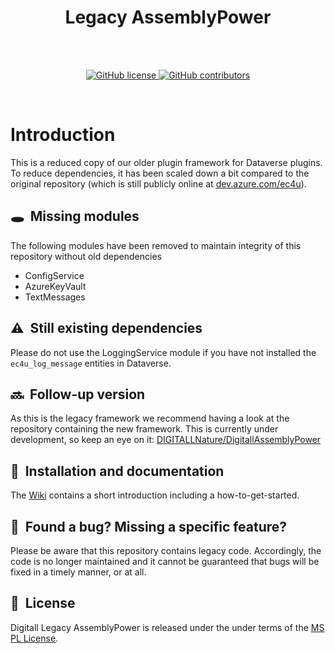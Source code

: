 <h1 align="center">Legacy AssemblyPower</h1> <br>

<br/>
<p align="center">
    <a href="LICENSE" target="_blank">
        <img src="https://img.shields.io/github/license/DIGITALLNature/LegacyAssemblyPower.svg" alt="GitHub license">
    </a>
    <a href="https://github.com/DIGITALLNature/LegacyAssemblyPower/graphs/contributors" target="_blank">
        <img src="https://img.shields.io/github/contributors-anon/DIGITALLNature/LegacyAssemblyPower.svg" alt="GitHub contributors">
    </a>
</p>
<br/>

# Introduction
This is a reduced copy of our older plugin framework for Dataverse plugins.
To reduce dependencies, it has been scaled down a bit compared to the original repository (which is still publicly online at [dev.azure.com/ec4u](https://dev.azure.com/ec4u/Dynamics%20DevLab/_git/d365.extension)).

## 🕳️&nbsp; Missing modules
The following modules have been removed to maintain integrity of this repository without old dependencies
* ConfigService
* AzureKeyVault
* TextMessages

## ⚠️&nbsp; Still existing dependencies
Please do not use the LoggingService module if you have not installed the `ec4u_log_message` entities in Dataverse.

## 🔜&nbsp; Follow-up version
As this is the legacy framework we recommend having a look at the repository containing the new framework. This is currently under development, so keep an eye on it: [DIGITALLNature/DigitallAssemblyPower](https://github.com/DIGITALLNature/DigitallAssemblyPower)

## 🚀&nbsp; Installation and documentation

The [Wiki](https://github.com/DIGITALLNature/LegacyAssemblyPower/wiki) contains a short introduction including a how-to-get-started.

## 🤝&nbsp; Found a bug? Missing a specific feature?

Please be aware that this repository contains legacy code. Accordingly, the code is no longer maintained and it cannot be guaranteed that bugs will be fixed in a timely manner, or at all.

## 📘&nbsp; License

Digitall Legacy AssemblyPower is released under the under terms of the [MS PL License](LICENSE).
